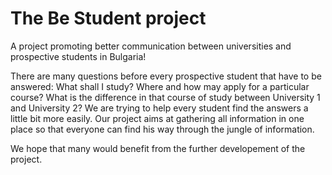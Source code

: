 # The Be Student project

A project promoting better communication between universities and prospective students in Bulgaria!

There are many questions before every prospective student that have to be answered: What shall I study? Where and how may apply for a particular course? What is the difference in that course of study between University 1 and University 2? We are trying to help every student find the answers a little bit more easily. Our project aims at gathering all information in one place so that everyone can find his way through the jungle of information.

We hope that many would benefit from the further developement of the project.

